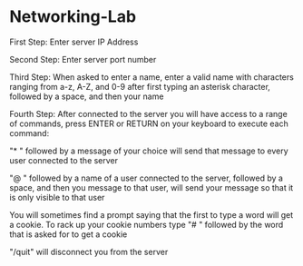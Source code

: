 # Networking-Lab

First Step: Enter server IP Address

Second Step: Enter server port number

Third Step: When asked to enter a name, enter a valid name with characters ranging from a-z, A-Z, and 0-9 after first typing an asterisk character, followed by a space, and then your name

Fourth Step: After connected to the server you will have access to a range of commands, press ENTER or RETURN on your keyboard to execute each command:

"* " followed by a message of your choice will send that message to every user connected to the server

"@ " followed by a name of a user connected to the server, followed by a space, and then you message to that user, will send your message so that it is only visible to that user

You will sometimes find a prompt saying that the first to type a word will get a cookie. To rack up your cookie numbers type "# " followed by the word that is asked for to get a cookie

"/quit" will disconnect you from the server
